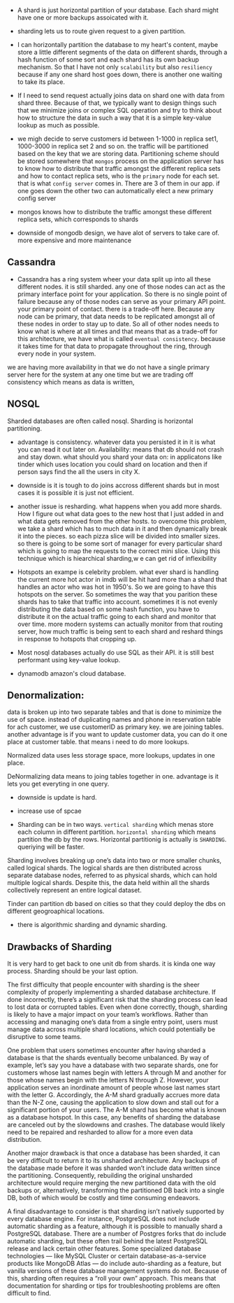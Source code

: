 - A shard is just horizontal partition of your database. Each shard might have one or more backups assoicated with it.
- sharding lets us to route given request to a given partition.
- I can horizontally partition the database to my heart's content, maybe store a little different segments of the data on different shards, through a hash function of some sort and each shard has its own backup mechanism. So that I have not only `scalability` but also `resiliency` because if any one shard host goes down, there is another one waiting to take its place.

- If I need to send request actually joins data on shard one with data from shard three. Because of that, we typically want to design things such that we minimize joins or complex SQL operation and try to think about how to structure the data in such a way that it is a simple key-value lookup as much as possible.

- we migh decide to serve customers id between 1-1000 in replica set1, 1000-3000 in replica set 2 and so on. the traffic will be partitioned based on the key that we are storing data.
  Partitioning scheme should be stored somewhere that `mongos` process on the application server has to know how to distribute that traffic amongst the different replica sets and how to contact replica sets, who is the `primary` node for each set. that is what `config server` comes in. There are 3 of them in our app. if one goes down the other two can automatically elect a new primary config server

- mongos knows how to distribute the traffic amongst these different replica sets, which corresponds to shards
- downside of mongodb design, we have alot of servers to take care of. more expensive and more maintenance

## Cassandra

- Cassandra has a ring system wheer your data split up into all these different nodes. it is still sharded. any one of those nodes can act as the primary interface point for your application. So there is no single point of failure because any of those nodes can serve as your primary API point. your primary point of contact. there is a trade-off here. Because any node can be primary, that data needs to be replicated amongst all of these nodes in order to stay up to date. So all of other nodes needs to know what is where at all times and that means that as a trade-off for this architecture, we have what is called `eventual consistency`. because it takes time for that data to propagate throughout the ring, through every node in your system.

we are having more availability in that we do not have a single primary server here for the system at any one time but we are trading off consistency which means as data is written,

## NOSQL

Sharded databases are often called nosql.
Sharding is horizontal partitioning.

- advantage is consistency. whatever data you persisted it in it is what you can read it out later on.
  Availability: means that db should not crash and stay down.
  what should you shard your data on: in applicatons like tinder which uses location you could shard on location and then if person says find the all the users in city X.

- downside is it is tough to do joins accross different shards but in most cases it is possible it is just not efficient.
- another issue is resharding. what happens when you add more shards. How I figure out what data goes to the new host that I just added in and what data gets removed from the other hosts. to overcome this problem, we take a shard which has to much data in it and then dynamically break it into the pieces. so each pizza slice will be divided into smaller sizes. so there is going to be some sort of manager for every particular shard which is going to map the requests to the correct mini slice. Using this technique which is hiearchical sharding,w e can get rid of inflexibility
- Hotspots an exampe is celebrity problem. what ever shard is handling the current more hot actor in imdb will be hit hard more than a shard that handles an actor who was hot in 1950's. So we are going to have this hotspots on the server. So sometimes the way that you parition these shards has to take that traffic into account. sometimes it is not evenly distributing the data based on some hash function, you have to distribute it on the actual traffic going to each shard and monitor that over time. more modern systems can actually monitor from that routing server, how much traffic is being sent to each shard and reshard things in response to hotspots that cropping up.

- Most nosql databases actually do use SQL as their API. it is still best performant using key-value lookup.

- dynamodb amazon's cloud database.

## Denormalization:

data is broken up into two separate tables and that is done to minimize the use of space. instead of duplicating names and phone in reservation table for ach customer, we use customerID as primary key. we are joining tables. another advantage is if you want to update customer data, you can do it one place at customer table. that means i need to do more lookups.

Normalized data uses less storage space, more lookups, updates in one place.

DeNormalizing data means to joing tables together in one. advantage is it lets you get everyting in one query.

- downside is update is hard.
- increase use of spcae

- Sharding can be in two ways. `vertical sharding` which menas store each column in different partition. `horizontal sharding` which means partition the db by the rows. Horizontal partitionig is actually is `SHARDING`. queriying will be faster.

Sharding involves breaking up one’s data into two or more smaller chunks, called logical shards. The logical shards are then distributed across separate database nodes, referred to as physical shards, which can hold multiple logical shards. Despite this, the data held within all the shards collectively represent an entire logical dataset.

Tinder can partition db based on cities so that they could deploy the dbs on different geogroaphical locations.

- there is algorithmic sharding and dynamic sharding.

## Drawbacks of Sharding

It is very hard to get back to one unit db from shards. it is kinda one way process. Sharding should be your last option.

The first difficulty that people encounter with sharding is the sheer complexity of properly implementing a sharded database architecture. If done incorrectly, there’s a significant risk that the sharding process can lead to lost data or corrupted tables. Even when done correctly, though, sharding is likely to have a major impact on your team’s workflows. Rather than accessing and managing one’s data from a single entry point, users must manage data across multiple shard locations, which could potentially be disruptive to some teams.

One problem that users sometimes encounter after having sharded a database is that the shards eventually become unbalanced. By way of example, let’s say you have a database with two separate shards, one for customers whose last names begin with letters A through M and another for those whose names begin with the letters N through Z. However, your application serves an inordinate amount of people whose last names start with the letter G. Accordingly, the A-M shard gradually accrues more data than the N-Z one, causing the application to slow down and stall out for a significant portion of your users. The A-M shard has become what is known as a database hotspot. In this case, any benefits of sharding the database are canceled out by the slowdowns and crashes. The database would likely need to be repaired and resharded to allow for a more even data distribution.

Another major drawback is that once a database has been sharded, it can be very difficult to return it to its unsharded architecture. Any backups of the database made before it was sharded won’t include data written since the partitioning. Consequently, rebuilding the original unsharded architecture would require merging the new partitioned data with the old backups or, alternatively, transforming the partitioned DB back into a single DB, both of which would be costly and time consuming endeavors.

A final disadvantage to consider is that sharding isn’t natively supported by every database engine. For instance, PostgreSQL does not include automatic sharding as a feature, although it is possible to manually shard a PostgreSQL database. There are a number of Postgres forks that do include automatic sharding, but these often trail behind the latest PostgreSQL release and lack certain other features. Some specialized database technologies — like MySQL Cluster or certain database-as-a-service products like MongoDB Atlas — do include auto-sharding as a feature, but vanilla versions of these database management systems do not. Because of this, sharding often requires a “roll your own” approach. This means that documentation for sharding or tips for troubleshooting problems are often difficult to find.
